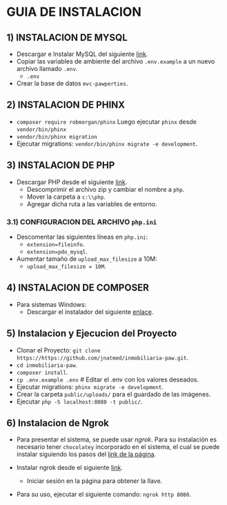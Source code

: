 # GUIA DE INSTALACION

## 1) INSTALACION DE MYSQL

* Descargar e Instalar MySQL del siguiente [link](https://dev.mysql.com/downloads/file/?id=526407).
* Copiar las variables de ambiente del archivo `.env.example` a un nuevo archivo llamado `.env`.
  * `.env`
* Crear la base de datos `mvc-pawperties`.

## 2) INSTALACION DE PHINX

* `composer require robmorgan/phinx`
Luego ejecutar `phinx` desde `vendor/bin/phinx`
* `vendor/bin/phinx migration`
* Ejecutar migrations: `vendor/bin/phinx migrate -e development`.

## 3) INSTALACION DE PHP

* Descargar PHP desde el siguiente [link](https://windows.php.net/downloads/releases/php-8.3.6-nts-Win32-vs16-x64.zip).
  * Descomprimir el archivo zip y cambiar el nombre a `php`.
  * Mover la carpeta a `c:\\php`.
  * Agregar dicha ruta a las variables de entorno.

### 3.1) CONFIGURACION DEL ARCHIVO `php.ini`

* Descomentar las siguientes líneas en `php.ini`:
  * `extension=fileinfo`.
  * `extension=pdo_mysql`.
* Aumentar tamaño de `upload_max_filesize` a 10M:
  * `upload_max_filesize = 10M`.

## 4) INSTALACION DE COMPOSER

* Para sistemas Windows:
  * Descargar el instalador del siguiente [enlace](https://getcomposer.org/Composer-Setup.exe).

## 5) Instalacion y Ejecucion del Proyecto

* Clonar el Proyecto: `git clone https://https://github.com/jnatmed/inmobiliaria-paw.git`.
* `cd inmobiliaria-paw`.
* `composer install`.
* `cp .env.example .env` # Editar el .env con los valores deseados.
* Ejecutar migrations: `phinx migrate -e development`.
* Crear la carpeta `public/uploads/` para el guardado de las imágenes.
* Ejecutar `php -S localhost:8080 -t public/`.

## 6) Instalacion de Ngrok

* Para presentar el sistema, se puede usar *ngrok*. Para su instalación es necesario tener `chocolatey` incorporado en el sistema, el cual se puede instalar siguiendo los pasos del [link de la página](https://chocolatey.org/install).

* Instalar ngrok desde el siguiente [link](https://ngrok.com/download).
  * Iniciar sesión en la página para obtener la llave.
* Para su uso, ejecutar el siguiente comando: `ngrok http 8080`.
